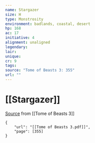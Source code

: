 ```yaml
---
name: Stargazer
size: H
type: Monstrosity
environment: badlands, coastal, desert
hp: 168
ac: 17
initiative: 4
alignment: unaligned
legendary: 
lair: 
unique: 
cr: 9
tags: 
source: "Tome of Beasts 3: 355"
url: ""
---
```

# [[Stargazer]]

[Source](zotero://open-pdf/library/items/BLGR9HVR?page=355) from [[Tome of Beasts 3]]

```pdf
{
	"url": "[[Tome of Beasts 3.pdf]]",
	"page": [355]
}
```

